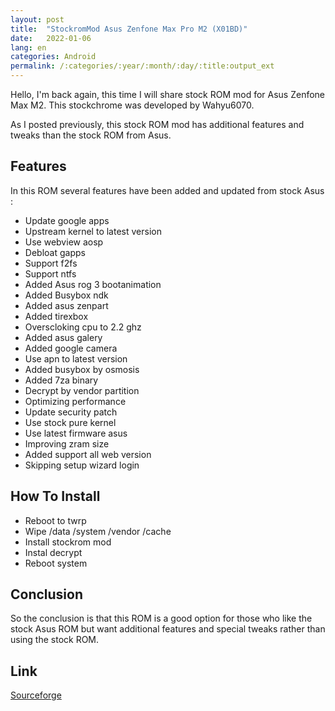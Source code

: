 ```yaml
---
layout: post
title:  "StockromMod Asus Zenfone Max Pro M2 (X01BD)"
date:   2022-01-06
lang: en
categories: Android
permalink: /:categories/:year/:month/:day/:title:output_ext
---
```


Hello, I'm back again, this time I will share stock ROM mod for Asus Zenfone Max M2.  This stockchrome was developed by Wahyu6070.

As I posted previously, this stock ROM mod has additional features and tweaks than the stock ROM from Asus.

## Features

In this ROM several features have been added and updated from stock Asus :

- Update google apps
- Upstream kernel to latest version
- Use webview aosp
- Debloat gapps
- Support f2fs
- Support ntfs
- Added Asus rog 3 bootanimation
- Added Busybox ndk
- Added asus zenpart
- Added tirexbox
- Overscloking cpu to 2.2 ghz
- Added asus galery
- Added google camera
- Use apn to latest version
- Added busybox by osmosis
- Added 7za binary
- Decrypt by vendor partition
- Optimizing performance
- Update security patch
- Use stock pure kernel
- Use latest firmware asus
- Improving zram size
- Added support all web version
- Skipping setup wizard login

## How To Install

- Reboot to twrp
- Wipe /data /system /vendor /cache
- Install stockrom mod
- Instal decrypt
- Reboot system

## Conclusion

So the conclusion is that this ROM is a good option for those who like the stock Asus ROM but want additional features and special tweaks rather than using the stock ROM.

## Link

[Sourceforge](https://sourceforge.net/projects/wahyu6070-project-android/files/ROM/STOCKROM_MOD/X01BD/)

